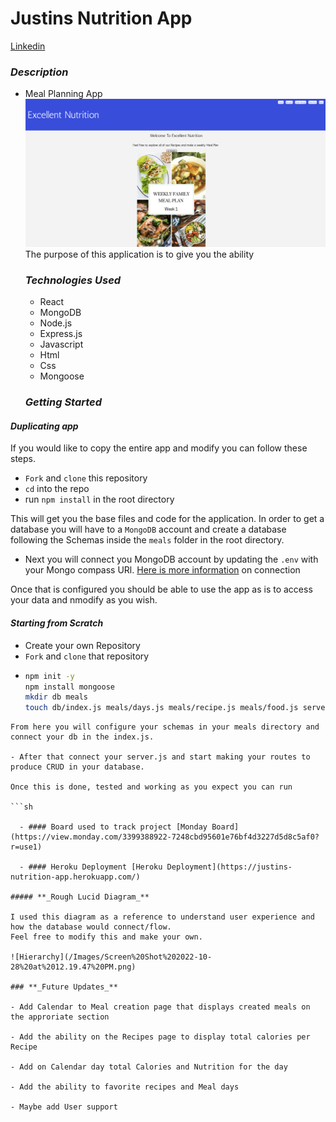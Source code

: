 # Justins Nutrition App

[Linkedin](https://www.linkedin.com/in/jjunious/)

### **_Description_**

- Meal Planning App
  ![Meal-Plan](/Images/Screen%20Shot%202022-10-28%20at%2012.05.55%20PM.png 'Text to show on mouseover')
  The purpose of this application is to give you the ability

  ### **_Technologies Used_**

  - React
  - MongoDB
  - Node.js
  - Express.js
  - Javascript
  - Html
  - Css
  - Mongoose

  ### **_Getting Started_**

#### **_Duplicating app_**

If you would like to copy the entire app and modify you can follow these steps.

- `Fork` and `clone` this repository
- `cd` into the repo
- run `npm install` in the root directory

This will get you the base files and code for the application. In order to get a database you will have to a `MongoDB` account and create a database following the Schemas inside the `meals` folder in the root directory.

- Next you will connect you MongoDB account by updating the `.env` with your Mongo compass URl. [Here is more information](https://www.mongodb.com/languages/mern-stack-tutorial#connecting-to-mongodb-atlas) on connection

Once that is configured you should be able to use the app as is to access your data and nmodify as you wish.

#### **_Starting from Scratch_**

- Create your own Repository
- `Fork` and `clone` that repository
- ```sh
  npm init -y
  npm install mongoose
  mkdir db meals
  touch db/index.js meals/days.js meals/recipe.js meals/food.js server.js
  ```

````
From here you will configure your schemas in your meals directory and connect your db in the index.js.

- After that connect your server.js and start making your routes to produce CRUD in your database.

Once this is done, tested and working as you expect you can run

```sh

  - #### Board used to track project [Monday Board](https://view.monday.com/3399388922-7248cbd95601e76bf4d3227d5d8c5af0?r=use1)

  - #### Heroku Deployment [Heroku Deployment](https://justins-nutrition-app.herokuapp.com/)

##### **_Rough Lucid Diagram_**

I used this diagram as a reference to understand user experience and how the database would connect/flow.
Feel free to modify this and make your own.

![Hierarchy](/Images/Screen%20Shot%202022-10-28%20at%2012.19.47%20PM.png)

### **_Future Updates_**

- Add Calendar to Meal creation page that displays created meals on the approriate section

- Add the ability on the Recipes page to display total calories per Recipe

- Add on Calendar day total Calories and Nutrition for the day

- Add the ability to favorite recipes and Meal days

- Maybe add User support
````

